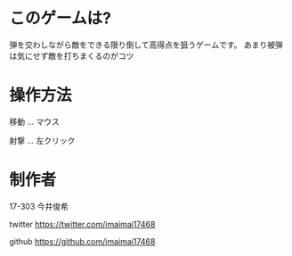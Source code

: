 # このゲームは?
弾を交わしながら敵をできる限り倒して高得点を狙うゲームです。
あまり被弾は気にせず敵を打ちまくるのがコツ

# 操作方法
移動 ... マウス

射撃 ... 左クリック

# 制作者
17-303 今井俊希

twitter
https://twitter.com/imaimai17468

github 
https://github.com/imaimai17468